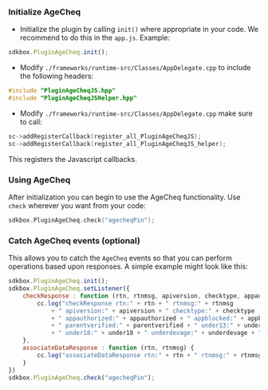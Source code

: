 ### Initialize AgeCheq
* Initialize the plugin by calling `init()` where appropriate in your code. We
recommend to do this in the `app.js`. Example:
```javascript
sdkbox.PluginAgeCheq.init();
```

* Modify `./frameworks/runtime-src/Classes/AppDelegate.cpp` to include the following headers:
```cpp
#include "PluginAgeCheqJS.hpp"
#include "PluginAgeCheqJSHelper.hpp"
```

* Modify `./frameworks/runtime-src/Classes/AppDelegate.cpp` make sure to call:
```cpp
sc->addRegisterCallback(register_all_PluginAgeCheqJS);
sc->addRegisterCallback(register_all_PluginAgeCheqJS_helper);
```
This registers the Javascript callbacks.

### Using AgeCheq
After initialization you can begin to use the AgeCheq functionality. Use `check` wherever you want from your code:
```cpp
sdkbox.PluginAgeCheq.check("agecheqPin");
```

### Catch AgeCheq events (optional)
This allows you to catch the `AgeCheq` events so that you can perform operations based upon responses. A simple example might look like this:
```javascript
sdkbox.PluginAgeCheq.init();
sdkbox.PluginAgeCheq.setListener({
    checkResponse : function (rtn, rtnmsg, apiversion, checktype, appauthorized, appblocked, parentverified, under13, under18, underdevage, trials) {
        cc.log("checkResponse rtn:" + rtn + " rtnmsg:" + rtnmsg
            + " apiversion:" + apiversion + " checktype:" + checktype
            + " appauthorized:" + appauthorized + " appblocked:" + appblocked
            + " parentverified:" + parentverified + " under13:" + under13
            + " under18:" + under18 + " underdevage:" + underdevage + " trials:" + trials);
    },
    associateDataResponse : function (rtn, rtnmsg) {
        cc.log("associateDataResponse rtn:" + rtn + " rtnmsg:" + rtnmsg);
    }
})
sdkbox.PluginAgeCheq.check("agecheqPin");
```
